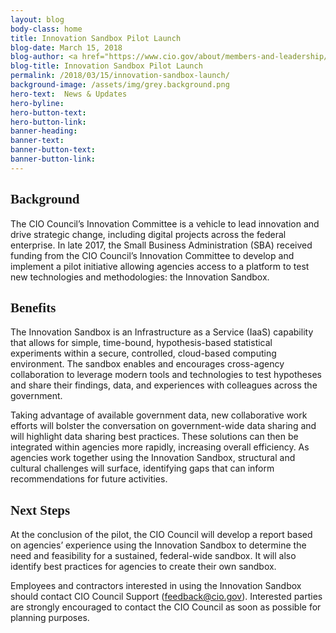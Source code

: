 ```yaml
---
layout: blog
body-class: home
title: Innovation Sandbox Pilot Launch 
blog-date: March 15, 2018
blog-author: <a href="https://www.cio.gov/about/members-and-leadership/ms-maria-roat/">Maria Roat, Chief Information Officer of the U.S. Small Business Administration and Chair of the Innovation Committee</a>
blog-title: Innovation Sandbox Pilot Launch 
permalink: /2018/03/15/innovation-sandbox-launch/
background-image: /assets/img/grey.background.png
hero-text:  News & Updates
hero-byline:
hero-button-text: 
hero-button-link: 
banner-heading: 
banner-text: 
banner-button-text: 
banner-button-link: 
---
```


<h2 style="font-family: 'Poppins'">Background</h2>
<p>The CIO Council’s Innovation Committee is a vehicle to lead innovation and drive strategic change, including digital projects across the federal enterprise. In late 2017, the Small Business Administration (SBA) received funding from the CIO Council’s Innovation Committee to develop and implement a pilot initiative allowing agencies access to a platform to test new technologies and methodologies: the Innovation Sandbox.</p>

<h2 style="font-family: 'Poppins'">Benefits</h2>
<p>The Innovation Sandbox is an Infrastructure as a Service (IaaS) capability that allows for simple, time-bound, hypothesis-based statistical experiments within a secure, controlled, cloud-based computing environment. The sandbox enables and encourages cross-agency collaboration to leverage modern tools and technologies to test hypotheses and share their findings, data, and experiences with colleagues across the government.</p> 

<p>Taking advantage of available government data, new collaborative work efforts will bolster the conversation on government-wide data sharing and will highlight data sharing best practices. These solutions can then be integrated within agencies more rapidly, increasing overall efficiency. As agencies work together using the Innovation Sandbox, structural and cultural challenges will surface, identifying gaps that can inform recommendations for future activities.</p>

<h2 style="font-family: 'Poppins'">Next Steps</h2>
<p>At the conclusion of the pilot, the CIO Council will develop a report based on agencies’ experience using the Innovation Sandbox to determine the need and feasibility for a sustained, federal-wide sandbox. It will also identify best practices for agencies to create their own sandbox.</p>

<p>Employees and contractors interested in using the Innovation Sandbox should contact CIO Council Support (<a href="mailto:feedback@cio.gov?Subject=Interest%20In%20Innovation%20Sandbox">feedback@cio.gov</a>). Interested parties are strongly encouraged to contact the CIO Council as soon as possible for planning purposes.</p>
